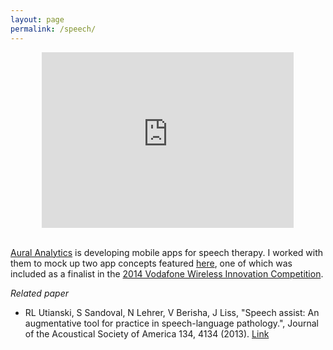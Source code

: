 ```yaml
---
layout: page
permalink: /speech/
---
```


<div style="text-align:center" markdown="1">
<iframe src="https://player.vimeo.com/video/143449956" width="80%" height="281" frameborder="0"></iframe>
</div>


<br>

[Aural Analytics](http://auralanalytics.com/) is developing mobile apps for speech therapy. I worked with them to mock up two app concepts featured [here](http://auralanalytics.com/#vita), one of which was included as a finalist in the [2014 Vodafone Wireless Innovation Competition](http://vodafone-us.com/wireless-innovation-project/past-competitions/2014/2014-finalists/).  

*Related paper*

- RL Utianski, S Sandoval, N Lehrer, V Berisha, J Liss, "Speech assist: An augmentative tool for practice in speech-language pathology.", Journal of the Acoustical Society of America 134, 4134 (2013). [Link](http://scitation.aip.org/content/asa/journal/jasa/134/5/10.1121/1.4831186)


